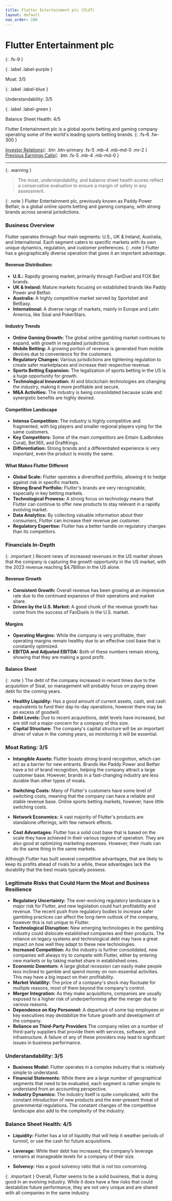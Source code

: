 ```yaml
---
title: Flutter Entertainment plc (FLUT)
layout: default
nav_order: 288
---
```


# Flutter Entertainment plc
{: .fs-9 }

{: .label .label-purple }

Moat: 3/5

{: .label .label-blue }

Understandability: 3/5

{: .label .label-green }

Balance Sheet Health: 4/5

Flutter Entertainment plc is a global sports betting and gaming company operating some of the world's leading sports betting brands.
{: .fs-6 .fw-300 }

[Investor Relations](https://www.google.com/search?q=FLUT+investor+relations){: .btn .btn-primary .fs-5 .mb-4 .mb-md-0 .mr-2 }
[Previous Earnings Calls](https://discountingcashflows.com/company/FLUT/transcripts/){: .btn .fs-5 .mb-4 .mb-md-0 }

---

{: .warning }
>The moat, understandability, and balance sheet health scores reflect a conservative evaluation to ensure a margin of safety in any assessment.



{: .note }
Flutter Entertainment plc, previously known as Paddy Power Betfair, is a global online sports betting and gaming company, with strong brands across several jurisdictions.

### Business Overview

Flutter operates through four main segments: U.S., UK & Ireland, Australia, and International. Each segment caters to specific markets with its own unique dynamics, regulation, and customer preferences.
{: .note }
Flutter has a geographically diverse operation that gives it an important advantage.

#### Revenue Distribution:

*   **U.S.:** Rapidly growing market, primarily through FanDuel and FOX Bet brands.
*   **UK & Ireland:** Mature markets focusing on established brands like Paddy Power and Betfair.
*   **Australia:** A highly competitive market served by Sportsbet and BetEasy.
*   **International:** A diverse range of markets, mainly in Europe and Latin America, like Sisal and PokerStars.

#### Industry Trends

*   **Online Gaming Growth:** The global online gambling market continues to expand, with growth in regulated jurisdictions.
*   **Mobile Betting:** A growing portion of revenue is generated from mobile devices due to convenience for the customers.
*   **Regulatory Changes:** Various jurisdictions are tightening regulation to create safer marketplaces and increase their respective revenue.
*   **Sports Betting Expansion:** The legalization of sports betting in the US is a huge opportunity for growth.
*   **Technological Innovation:** AI and blockchain technologies are changing the industry, making it more profitable and secure.
*   **M&A Activities:** The industry is being consolidated because scale and synergistic benefits are highly desired.

#### Competitive Landscape

*   **Intense Competition:** The industry is highly competitive and fragmented, with big players and smaller regional players vying for the same customers.
*  **Key Competitors:** Some of the main competitors are Entain (Ladbrokes Coral), Bet365, and DraftKings.
*   **Differentiation:** Strong brands and a differentiated experience is very important, even the product is mostly the same.

#### What Makes Flutter Different

*   **Global Scale:** Flutter operates a diversified portfolio, allowing it to hedge against risk in specific markets.
*  **Strong Brand Portfolio:** Flutter's brands are very recognizable, especially in key betting markets.
*   **Technological Prowess:** A strong focus on technology means that Flutter can continue to offer new products to stay relevant in a rapidly evolving market.
*   **Data Analytics:** By collecting valuable information about their consumers, Flutter can increase their revenue per customer.
*   **Regulatory Expertise:** Flutter has a better handle on regulatory changes than its competitors.

### Financials In-Depth
{: .important }
Recent news of increased revenues in the US market shows that the company is capturing the growth opportunity in the US market, with the 2023 revenue reaching $4.7Billion in the US alone.

#### Revenue Growth

*   **Consistent Growth:** Overall revenue has been growing at an impressive rate due to the continued expansion of their operations and market share.
*   **Driven by the U.S. Market:** A good chunk of the revenue growth has come from the success of FanDuels in the U.S. market.

#### Margins

*   **Operating Margins:** While the company is very profitable, their operating margins remain healthy due to an effective cost base that is constantly optimized.
*  **EBITDA and Adjusted EBITDA:** Both of these numbers remain strong, showing that they are making a good profit.

#### Balance Sheet
{: .note }
The debt of the company increased in recent times due to the acquisition of Sisal, so management will probably focus on paying down debt for the coming years.

*   **Healthy Liquidity:** Has a good amount of current assets, cash, and cash equivalents to fund their day-to-day operations, however there may be an excess of goodwill.
*   **Debt Levels:** Due to recent acquisitions, debt levels have increased, but are still not a major concern for a company of this size.
*   **Capital Structure:** The company's capital structure will be an important driver of value in the coming years, so monitoring it will be essential.

### Moat Rating: 3/5

*   **Intangible Assets:** Flutter boasts strong brand recognition, which can act as a barrier for new entrants. Brands like Paddy Power and Betfair have a lot of brand recognition, helping the company attract a large customer base. However, brands in a fast-changing industry are less durable than other types of moats.

*   **Switching Costs:** Many of Flutter's customers have some level of switching costs, meaning that the company can have a reliable and stable revenue base. Online sports betting markets, however, have little switching costs.

*   **Network Economics:** A vast majority of Flutter's products are standalone offerings, with few network effects.

*   **Cost Advantages:** Flutter has a solid cost base that is based on the scale they have achieved in their various regions of operation. They are also good at optimizing marketing expenses. However, their rivals can do the same thing in the same markets.

Although Flutter has built several competitive advantages, that are likely to keep its profits ahead of rivals for a while, these advantages lack the durability that the best moats typically possess.

### Legitimate Risks that Could Harm the Moat and Business Resilience

*   **Regulatory Uncertainty:** The ever-evolving regulatory landscape is a major risk for Flutter, and new legislation could hurt profitability and revenue. The recent push from regulatory bodies to increase safer gambling practices can affect the long-term outlook of the company, however this is not unique to Flutter.
*   **Technological Disruption:** New emerging technologies in the gambling industry could dislocate established companies and their products. The reliance on legacy systems and technological debt may have a great impact on how well they adapt to these new technologies.
*   **Increased Competition:** As the industry is further consolidated, new companies will always try to compete with Flutter, either by entering new markets or by taking market share in established ones.
*  **Economic Downturn:** A large global recession can easily make people less inclined to gamble and spend money on non-essential activities. This may have a big impact on their profitability.
*   **Market Volatility:** The price of a company's stock may fluctuate for multiple reasons, most of them beyond the company's control.
*   **Merger Integration:** As they make acquisitions, companies are usually exposed to a higher risk of underperforming after the merger due to various reasons.
* **Dependence on Key Personnel:** A departure of some top employees or key executives may destabilize the future growth and development of the company.
* **Reliance on Third-Party Providers** The company relies on a number of third-party suppliers that provide them with services, software, and infrastructure. A failure of any of these providers may lead to significant issues in business performance.

### Understandability: 3/5

*   **Business Model:** Flutter operates in a complex industry that is relatively simple to understand.
*   **Financial Statements:** While there are a large number of geographical segments that need to be evaluated, each segment is rather simple to understand from an accounting perspective.
*   **Industry Dynamics:** The industry itself is quite complicated, with the constant introduction of new products and the ever-present threat of governmental regulations. The constant changes of the competitive landscape also add to the complexity of the industry.

### Balance Sheet Health: 4/5

*   **Liquidity:** Flutter has a lot of liquidity that will help it weather periods of turmoil, or use the cash for future acquisitions.

*   **Leverage:** While their debt has increased, the company’s leverage remains at manageable levels for a company of their size.

*   **Solvency:** Has a good solvency ratio that is not too concerning.

{: .important }
Overall, Flutter seems to be a solid business, that is doing good in an evolving industry. While it does have a few risks that could destabilize future performance, they are not very unique and are shared with all companies in the same industry.
